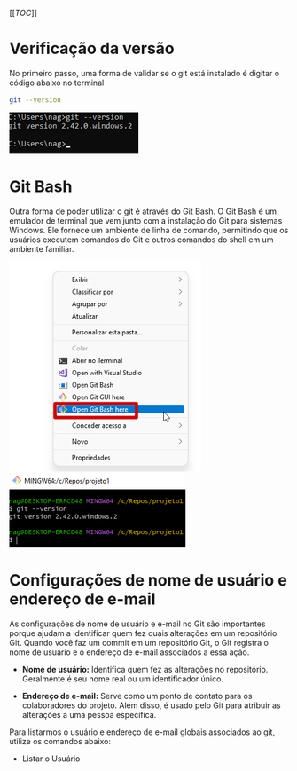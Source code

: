 [[_TOC_]]

# Verificação da versão
No primeiro passo, uma forma de validar se o git está instalado é digitar o código abaixo no terminal
```bash
git --version
```

![image.png](/.attachments/image-491ec262-b5d0-489b-be47-56978a60902a.png)

# Git Bash

Outra forma de poder utilizar o git é através do Git Bash. O Git Bash é um emulador de terminal que vem junto com a instalação do Git para sistemas Windows. Ele fornece um ambiente de linha de comando, permitindo que os usuários executem comandos do Git e outros comandos do shell em um ambiente familiar.

![image.png](/.attachments/image-120cd8df-8993-4fd6-8d45-0ff336e75f51.png)
![image.png](/.attachments/image-cf85324c-5348-41d3-88f8-c5ffd4c54488.png)

# Configurações de nome de usuário e endereço de e-mail
      
As configurações de nome de usuário e e-mail no Git são importantes porque ajudam a identificar quem fez quais alterações em um repositório Git. Quando você faz um commit em um repositório Git, o Git registra o nome de usuário e o endereço de e-mail associados a essa ação.
    
- **Nome de usuário:** Identifica quem fez as alterações no repositório. Geralmente é seu nome real ou um identificador único.

- **Endereço de e-mail:** Serve como um ponto de contato para os colaboradores do projeto. Além disso, é usado pelo Git para atribuir as alterações a uma pessoa específica.

Para listarmos o usuário e endereço de e-mail globais associados ao git, utilize os comandos abaixo:

- Listar o Usuário